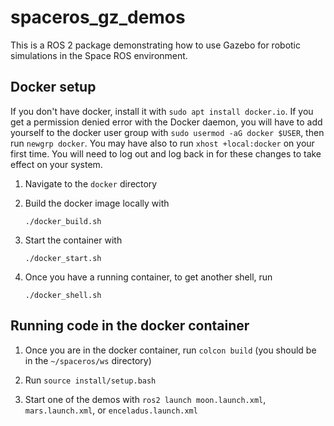 # spaceros_gz_demos

This is a ROS 2 package demonstrating how to use Gazebo for robotic simulations in the Space ROS environment.

## Docker setup

If you don't have docker, install it with `sudo apt install docker.io`. If you get a permission denied error with the Docker daemon, you will have to add yourself to the docker user group with `sudo usermod -aG docker $USER`, then run `newgrp docker`. You may have also to run `xhost +local:docker` on your first time. You will need to log out and log back in for these changes to take effect on your system.

1. Navigate to the `docker` directory

2. Build the docker image locally with

    ```./docker_build.sh```

3. Start the container with

    ```./docker_start.sh```

4. Once you have a running container, to get another shell, run 

    ```./docker_shell.sh```

## Running code in the docker container
1. Once you are in the docker container, run `colcon build` (you should be in the `~/spaceros/ws` directory)

2. Run `source install/setup.bash`

3. Start one of the demos with `ros2 launch moon.launch.xml`, `mars.launch.xml`, or `enceladus.launch.xml`